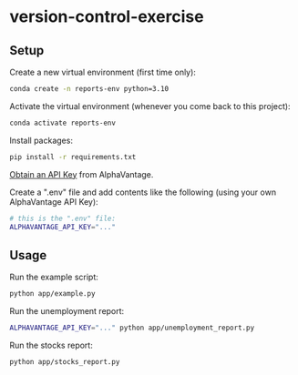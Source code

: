 # version-control-exercise

## Setup

Create a new virtual environment (first time only):

```sh
conda create -n reports-env python=3.10
```

Activate the virtual environment (whenever you come back to this project): 

```sh
conda activate reports-env
```


Install packages:

```sh
pip install -r requirements.txt
```


[Obtain an API Key](https://www.alphavantage.co/support/#api-key) from AlphaVantage.

Create a ".env" file and add contents like the following (using your own AlphaVantage API Key):

```sh
# this is the ".env" file:
ALPHAVANTAGE_API_KEY="..."
```


## Usage

Run the example script:

```sh
python app/example.py
```


Run the unemployment report:

```sh
ALPHAVANTAGE_API_KEY="..." python app/unemployment_report.py
```


Run the stocks report:

```sh
python app/stocks_report.py
```